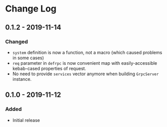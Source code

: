 # Change Log

## 0.1.2 - 2019-11-14
### Changed
- `system` definition is now a function, not a macro (which caused problems in some cases)
- `req` parameter in `defrpc` is now convenient map with easily-accessible kebab-cased properties of request.
- No need to provide `services` vector anymore when building `GrpcServer` instance.

## 0.1.0 - 2019-11-12
### Added
- Initial release

